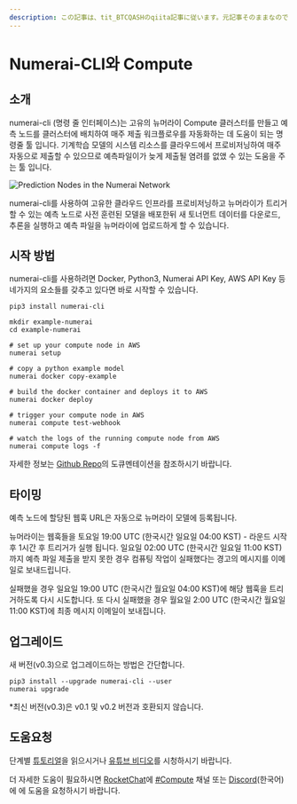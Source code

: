 ```yaml
---
description: この記事は、tit_BTCQASHのqiita記事に従います。元記事そのままなので、そっちを読んだ方が良いかもしれません。
---
```


# Numerai-CLI와 Compute

## 소개

numerai-cli (명령 줄 인터페이스)는 고유의 뉴머라이 Compute 클러스터를 만들고 예측 노드를 클러스터에 배치하여 매주 제출 워크플로우를 자동화하는 데 도움이 되는 명령줄 툴 입니다. 기계학습 모델의 시스템 리소스를 클라우드에서 프로비저닝하여 매주 자동으로 제출할 수 있으므로 예측파일이가 늦게 제출될 염려를 없앴 수 있는 도움을 주는 툴 입니다.

![Prediction Nodes in the Numerai Network](../.gitbook/assets/numerai\_compute.png)

numerai-cli를 사용하여 고유한 클라우드 인프라를 프로비저닝하고 뉴머라이가 트리거할 수 있는 예측 노드로 사전 훈련된 모델을 배포한뒤 새 토너먼트 데이터를 다운로드, 추론을 실행하고 예측 파일을 뉴머라이에 업로드하게 할 수 있습니다.

## 시작 방법

numerai-cli를 사용하려면 Docker, Python3, Numerai API Key, AWS API Key 등 네가지의 요소들를 갖추고 있다면 바로 시작할 수 있습니다.

```
pip3 install numerai-cli

mkdir example-numerai
cd example-numerai

# set up your compute node in AWS
numerai setup

# copy a python example model
numerai docker copy-example

# build the docker container and deploys it to AWS
numerai docker deploy

# trigger your compute node in AWS
numerai compute test-webhook

# watch the logs of the running compute node from AWS
numerai compute logs -f
```

자세한 정보는 [Github Repo](https://github.com/numerai/numerai-cli)의 도큐멘테이션을 참조하시기 바랍니다.

## 타이밍

예측 노드에 할당된 웹훅 URL은 자동으로 뉴머라이 모델에 등록됩니다.

뉴머라이는 웹훅들을 토요일 19:00 UTC (한국시간 일요일 04:00 KST) - 라운드 시작 후 1시간 후 트리거가 실행 됩니다. 일요일 02:00 UTC (한국시간 일요일 11:00 KST)까지 예측 파일 제출을 받지 못한 경우 컴퓨팅 작업이 실패했다는 경고의 메시지를 이메일로 보내드립니다.

실패했을 경우 일요일 19:00 UTC (한국시간 월요일 04:00 KST)에 해당 웹훅을 트리거하도록 다시 시도합니다. 또 다시 실패했을 경우 월요일 2:00 UTC (한국시간 월요일 11:00 KST)에 최종 메시지 이메일이 보내집니다.

## 업그레이드

새 버전(v0.3)으로 업그레이드하는 방법은 간단합니다.

```
pip3 install --upgrade numerai-cli --user
numerai upgrade
```

\*최신 버전(v0.3)은 v0.1 및 v0.2 버전과 호환되지 않습니다.

## **도움요청**

단계별 [튜토리얼](https://docs.numer.ai/help/compute-tutorial)을 읽으시거나 [유튜브 비디오](https://youtu.be/-3y0N7fqfOI)를 시청하시기 바랍니다.

더 자세한 도움이 필요하시면 [RocketChat](https://community.numer.ai)에 [#Compute](https://community.numer.ai/channel/compute) 채널 또는 [Discord](https://discord.gg/WkRnr4JXW2)(한국어)에 에 도움을 요청하시기 바랍니다.
